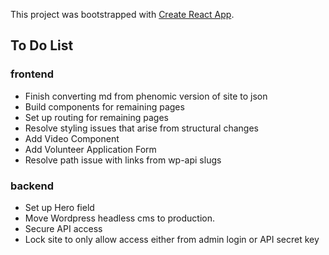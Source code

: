 This project was bootstrapped with [Create React App](https://github.com/facebookincubator/create-react-app).


## To Do List
### frontend
- Finish converting md from phenomic version of site to json
- Build components for remaining pages
- Set up routing for remaining pages
- Resolve styling issues that arise from structural changes
- Add Video Component
- Add Volunteer Application Form
- Resolve path issue with links from wp-api slugs

### backend
- Set up Hero field
- Move Wordpress headless cms to production.
- Secure API access
- Lock site to only allow access either from admin login or API secret key

